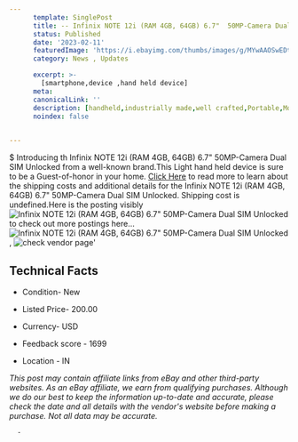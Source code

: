 ```yaml
---
      template: SinglePost
      title: -- Infinix NOTE 12i (RAM 4GB, 64GB) 6.7"  50MP-Camera Dual SIM Unlocked
      status: Published
      date: '2023-02-11'
      featuredImage: 'https://i.ebayimg.com/thumbs/images/g/MYwAAOSwEDtj5eeI/s-l225.jpg'
      category: News , Updates

      excerpt: >-
        [smartphone,device ,hand held device]
      meta:
      canonicalLink: ''
      description: [handheld,industrially made,well crafted,Portable,Mobile,Compact,Convenient,Lightweight,Maneuverable,Man-portable,Miniature,Carriable,Hand-held,Light,Holdable,Transportable,Mobile device,Pocket-sized,On-the-go,Wireless,Cordless,Compact size,Convenient size, smartphone,device ,hand held device]
      noindex: false
      

---
```

$
      Introducing th Infinix NOTE 12i (RAM 4GB, 64GB) 6.7"  50MP-Camera Dual SIM Unlocked from a well-known brand.This Light hand held device is sure to be a Guest-of-honor in your home. [Click Here](https://www.ebay.com/itm/185771251676?hash=item2b40d457dc%3Ag%3AMYwAAOSwEDtj5eeI&mkevt=1&mkcid=1&mkrid=711-53200-19255-0&campid=%253CePNCampaignId%253E&customid=%253CreferenceId%253E&toolid=10049) to read more to learn about the shipping costs and additional details for the Infinix NOTE 12i (RAM 4GB, 64GB) 6.7"  50MP-Camera Dual SIM Unlocked. Shipping cost is undefined.Here is the posting visibly ![Infinix NOTE 12i (RAM 4GB, 64GB) 6.7"  50MP-Camera Dual SIM Unlocked](https://i.ebayimg.com/thumbs/images/g/MYwAAOSwEDtj5eeI/s-l225.jpg) to check out more postings here... ![Infinix NOTE 12i (RAM 4GB, 64GB) 6.7"  50MP-Camera Dual SIM Unlocked](https://i.ebayimg.com/images/g/MYwAAOSwEDtj5eeI/s-l960.jpg), ![check vendor page](https://origin-galleryplus.ebayimg.com/ws/web/185771251676_2_0_1/225x225.jpg,https://origin-galleryplus.ebayimg.com/ws/web/185771251676_3_0_1/225x225.jpg,https://origin-galleryplus.ebayimg.com/ws/web/185771251676_4_0_1/225x225.jpg,https://origin-galleryplus.ebayimg.com/ws/web/185771251676_5_0_1/225x225.jpg,https://origin-galleryplus.ebayimg.com/ws/web/185771251676_6_0_1/225x225.jpg,https://origin-galleryplus.ebayimg.com/ws/web/185771251676_7_0_1/225x225.jpg,https://origin-galleryplus.ebayimg.com/ws/web/185771251676_8_0_1/225x225.jpg)'

      

 ## Technical Facts 



     
      

 - Condition- New 


      

 - Listed Price- 200.00 


      

 - Currency- USD 


      

 - Feedback score - 1699 


      

 - Location - IN 


      
      

 *_This post may contain affiliate links from eBay and other third-party websites. As an eBay affiliate, we earn from qualifying purchases. Although we do our best to keep the information up-to-date and accurate, please check the date and all details with the vendor's website before making a purchase. Not all data may be accurate._*




      -

